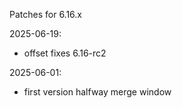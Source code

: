 Patches for 6.16.x

2025-06-19:
- offset fixes 6.16-rc2

2025-06-01:
- first version halfway merge window
